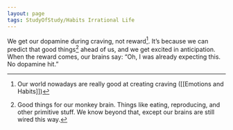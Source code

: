 ```yaml
---
layout: page
tags: StudyOfStudy/Habits Irrational Life 
---
```


We get our dopamine during craving, not reward[^1]. It’s because we can predict that good things[^2] ahead of us, and we get excited in anticipation. When the reward comes, our brains say: “Oh, I was already expecting this. No dopamine hit.”

[^1]: Our world nowadays are really good at creating craving ([[Emotions and Habits]])
[^2]: Good things for our monkey brain. Things like eating, reproducing, and other primitive stuff. We know beyond that, except our brains are still wired this way.
